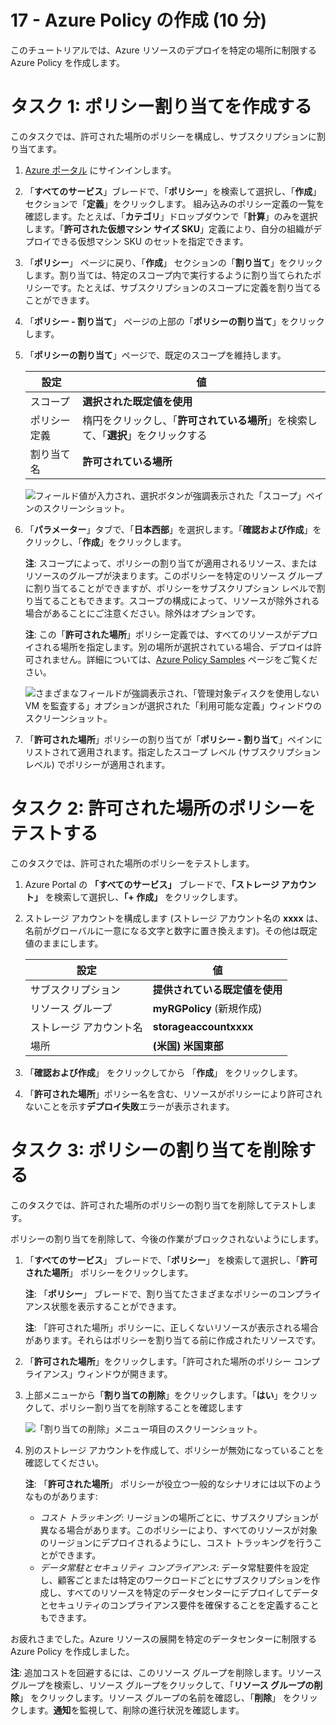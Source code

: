 ﻿---
wts:
    title: '17 - Azure Policy の作成 (10 分)'
    module: 'モジュール 05: ID、ガバナンス、プライバシー、およびコンプライアンス機能に関する説明'
---
# 17 - Azure Policy の作成 (10 分)

このチュートリアルでは、Azure リソースのデプロイを特定の場所に制限する Azure Policy を作成します。

# タスク 1: ポリシー割り当てを作成する 

このタスクでは、許可された場所のポリシーを構成し、サブスクリプションに割り当てます。 

1. [Azure ポータル](https://portal.azure.com) にサインインします。

2. 「**すべてのサービス**」ブレードで、「**ポリシー**」を検索して選択し、「**作成**」セクションで「**定義**」をクリックします。  組み込みのポリシー定義の一覧を確認します。たとえば、「**カテゴリ**」ドロップダウンで「**計算**」のみを選択します。「**許可された仮想マシン サイズ SKU**」定義により、自分の組織がデプロイできる仮想マシン SKU のセットを指定できます。

3. 「**ポリシー**」 ページに戻り、「**作成**」 セクションの「**割り当て**」をクリックします。割り当ては、特定のスコープ内で実行するように割り当てられたポリシーです。たとえば、サブスクリプションのスコープに定義を割り当てることができます。 

4. 「**ポリシー - 割り当て**」 ページの上部の「**ポリシーの割り当て**」をクリックします。

5. 「**ポリシーの割り当て**」ページで、既定のスコープを維持します。

      | 設定 | 値 | 
    | --- | --- |
    | スコープ| **選択された既定値を使用**|
    | ポリシー定義 | 楕円をクリックし、「**許可されている場所**」を検索して、「**選択**」をクリックする |
    | 割り当て名 | **許可されている場所** |
    
    ![フィールド値が入力され、選択ボタンが強調表示された「スコープ」ペインのスクリーンショット。 ](../images/1402.png)
6. 「**パラメーター**」タブで、「**日本西部**」を選択します。「**確認および作成**」をクリックし、「**作成**」をクリックします。

    **注**: スコープによって、ポリシーの割り当てが適用されるリソース、またはリソースのグループが決まります。このポリシーを特定のリソース グループに割り当てることができますが、ポリシーをサブスクリプション レベルで割り当てることもできます。スコープの構成によって、リソースが除外される場合があることにご注意ください。除外はオプションです。

    **注**: この「**許可された場所**」ポリシー定義では、すべてのリソースがデプロイされる場所を指定します。別の場所が選択されている場合、デプロイは許可されません。詳細については、[Azure Policy Samples](https://docs.microsoft.com/ja-jp/azure/governance/policy/samples/index) ページをご覧ください。

   ![さまざまなフィールドが強調表示され、「管理対象ディスクを使用しない VM を監査する」オプションが選択された「利用可能な定義」ウィンドウのスクリーンショット。](../images/1403.png)

9. 「**許可された場所**」ポリシーの割り当てが「**ポリシー - 割り当て**」ペインにリストされて適用されます。指定したスコープ レベル (サブスクリプション レベル) でポリシーが適用されます。

# タスク 2: 許可された場所のポリシーをテストする

このタスクでは、許可された場所のポリシーをテストします。 

1. Azure Portal の **「すべてのサービス」** ブレードで、**「ストレージ アカウント」** を検索して選択し、**「+ 作成」** をクリックします。

2. ストレージ アカウントを構成します (ストレージ アカウント名の **xxxx** は、名前がグローバルに一意になる文字と数字に置き換えます)。その他は既定値のままにします。 

    | 設定 | 値 | 
    | --- | --- |
    | サブスクリプション | **提供されている既定値を使用** |
    | リソース グループ | **myRGPolicy** (新規作成) |
    | ストレージ アカウント名 | **storageaccountxxxx** |
    | 場所 | **(米国) 米国東部** |

3. 「**確認および作成**」 をクリックしてから 「**作成**」 をクリックします。 

4. 「**許可された場所**」ポリシー名を含む、リソースがポリシーにより許可されないことを示す**デプロイ失敗**エラーが表示されます。

# タスク 3: ポリシーの割り当てを削除する

このタスクでは、許可された場所のポリシーの割り当てを削除してテストします。 

ポリシーの割り当てを削除して、今後の作業がブロックされないようにします。

1. 「**すべてのサービス**」 ブレードで、「**ポリシー**」 を検索して選択し、「**許可された場所**」 ポリシーをクリックします。

    **注**: 「**ポリシー**」 ブレードで、割り当てたさまざまなポリシーのコンプライアンス状態を表示することができます。

    **注**: 「許可された場所」ポリシーに、正しくないリソースが表示される場合があります。それらはポリシーを割り当てる前に作成されたリソースです。
 
2. 「**許可された場所**」をクリックします。「許可された場所のポリシー コンプライアンス」ウィンドウが開きます。

3. 上部メニューから「**割り当ての削除**」をクリックします。「**はい**」をクリックして、ポリシー割り当てを削除することを確認します

   ![「割り当ての削除」メニュー項目のスクリーンショット。](../images/1407.png)

4. 別のストレージ アカウントを作成して、ポリシーが無効になっていることを確認してください。

    **注**: 「**許可された場所**」 ポリシーが役立つ一般的なシナリオには以下のようなものがあります: 
    - *コスト トラッキング*: リージョンの場所ごとに、サブスクリプションが異なる場合があります。このポリシーにより、すべてのリソースが対象のリージョンにデプロイされるようにし、コスト トラッキングを行うことができます。 
    - *データ常駐とセキュリティ コンプライアンス*: データ常駐要件を設定し、顧客ごとまたは特定のワークロードごとにサブスクリプションを作成し、すべてのリソースを特定のデータセンターにデプロイしてデータとセキュリティのコンプライアンス要件を確保することを定義することもできます。

お疲れさまでした。Azure リソースの展開を特定のデータセンターに制限する Azure Policy を作成しました。

**注**: 追加コストを回避するには、このリソース グループを削除します。リソース グループを検索し、リソース グループをクリックして、「**リソース グループの削除**」 をクリックします。リソース グループの名前を確認し、「**削除**」 をクリックします。**通知**を監視して、削除の進行状況を確認します。
